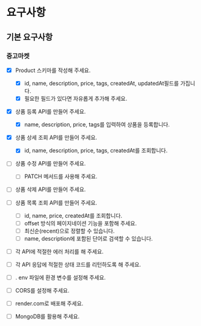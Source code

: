 # 요구사항

## 기본 요구사항

### 중고마켓

- [x] Product 스키마를 작성해 주세요.

  - [x] id, name, description, price, tags, createdAt, updatedAt필드를 가집니다.
  - [x] 필요한 필드가 있다면 자유롭게 추가해 주세요.

- [x] 상품 등록 API를 만들어 주세요.
  - [x] name, description, price, tags를 입력하여 상품을 등록합니다.
- [x] 상품 상세 조회 API를 만들어 주세요.
  - [x] id, name, description, price, tags, createdAt를 조회합니다.
- [ ] 상품 수정 API를 만들어 주세요.
  - [ ] PATCH 메서드를 사용해 주세요.
- [ ] 상품 삭제 API를 만들어 주세요.

- [ ] 상품 목록 조회 API를 만들어 주세요.

  - [ ] id, name, price, createdAt를 조회합니다.
  - [ ] offset 방식의 페이지네이션 기능을 포함해 주세요.
  - [ ] 최신순(recent)으로 정렬할 수 있습니다.
  - [ ] name, description에 포함된 단어로 검색할 수 있습니다.

- [ ] 각 API에 적절한 에러 처리를 해 주세요.
- [ ] 각 API 응답에 적절한 상태 코드를 리턴하도록 해 주세요.
- [ ] . env 파일에 환경 변수를 설정해 주세요.
- [ ] CORS를 설정해 주세요.
- [ ] render.com로 배포해 주세요.
- [ ] MongoDB를 활용해 주세요.
